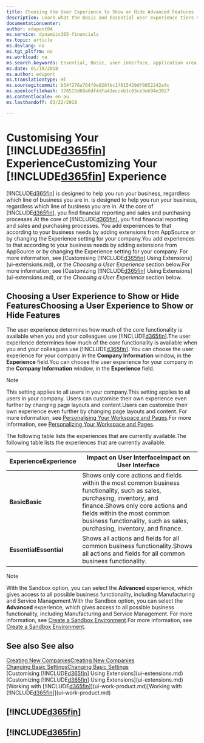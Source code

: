 ```yaml
---
title: Choosing the User Experience to Show or Hide Advanced Features | Microsoft Docs
description: Learn what the Basic and Essential user experience tiers mean for the user interface, application areas, and your company in Dynamics 365 Business edition.
documentationcenter: 
author: edupont04
ms.service: dynamics365-financials
ms.topic: article
ms.devlang: na
ms.tgt_pltfrm: na
ms.workload: na
ms.search.keywords: Essential, Basic, user interface, application area
ms.date: 01/19/2018
ms.author: edupont
ms.translationtype: HT
ms.sourcegitcommit: b34f276a764f0e828fbc1f015429df9852242a4c
ms.openlocfilehash: 378515d60a6df4dfa43ecceb1c03ce3e694e3927
ms.contentlocale: en-au
ms.lasthandoff: 03/22/2018

---
```

# <a name="customizing-your-included365finincludesd365finmdmd-experience"></a><span data-ttu-id="13fa9-103">Customising Your [!INCLUDE[d365fin](includes/d365fin_md.md)] Experience</span><span class="sxs-lookup"><span data-stu-id="13fa9-103">Customizing Your [!INCLUDE[d365fin](includes/d365fin_md.md)] Experience</span></span>
[!INCLUDE[d365fin](includes/d365fin_md.md)]<span data-ttu-id="13fa9-104"> is designed to help you run your business, regardless which line of business you are in.</span><span class="sxs-lookup"><span data-stu-id="13fa9-104"> is designed to help you run your business, regardless which line of business you are in.</span></span> <span data-ttu-id="13fa9-105">At the core of [!INCLUDE[d365fin](includes/d365fin_md.md)], you find financial reporting and sales and purchasing processes.</span><span class="sxs-lookup"><span data-stu-id="13fa9-105">At the core of [!INCLUDE[d365fin](includes/d365fin_md.md)], you find financial reporting and sales and purchasing processes.</span></span> <span data-ttu-id="13fa9-106">You add experiences to that according to your business needs by adding extensions from AppSource or by changing the Experience setting for your company.</span><span class="sxs-lookup"><span data-stu-id="13fa9-106">You add experiences to that according to your business needs by adding extensions from AppSource or by changing the Experience setting for your company.</span></span> <span data-ttu-id="13fa9-107">For more information, see [Customising [!INCLUDE[d365fin](includes/d365fin_md.md)] Using Extensions](ui-extensions.md), or the *Choosing a User Experience* section below.</span><span class="sxs-lookup"><span data-stu-id="13fa9-107">For more information, see [Customizing [!INCLUDE[d365fin](includes/d365fin_md.md)] Using Extensions](ui-extensions.md), or the *Choosing a User Experience* section below.</span></span>

## <a name="choosing-a-user-experience-to-show-or-hide-features"></a><span data-ttu-id="13fa9-108">Choosing a User Experience to Show or Hide Features</span><span class="sxs-lookup"><span data-stu-id="13fa9-108">Choosing a User Experience to Show or Hide Features</span></span>
<span data-ttu-id="13fa9-109">The user experience determines how much of the core functionality is available when you and your colleagues use [!INCLUDE[d365fin](includes/d365fin_md.md)].</span><span class="sxs-lookup"><span data-stu-id="13fa9-109">The user experience determines how much of the core functionality is available when you and your colleagues use [!INCLUDE[d365fin](includes/d365fin_md.md)].</span></span> <span data-ttu-id="13fa9-110">You can choose the user experience for your company in the **Company Information** window, in the **Experience** field.</span><span class="sxs-lookup"><span data-stu-id="13fa9-110">You can choose the user experience for your company in the **Company Information** window, in the **Experience** field.</span></span>

> [!NOTE]  
> <span data-ttu-id="13fa9-111">This setting applies to all users in your company.</span><span class="sxs-lookup"><span data-stu-id="13fa9-111">This setting applies to all users in your company.</span></span> <span data-ttu-id="13fa9-112">Users can customise their own experience even further by changing page layouts and content.</span><span class="sxs-lookup"><span data-stu-id="13fa9-112">Users can customize their own experience even further by changing page layouts and content.</span></span> <span data-ttu-id="13fa9-113">For more information, see [Personalising Your Workspace and Pages](ui-personalization-user.md).</span><span class="sxs-lookup"><span data-stu-id="13fa9-113">For more information, see [Personalizing Your Workspace and Pages](ui-personalization-user.md).</span></span>  

<span data-ttu-id="13fa9-114">The following table lists the experiences that are currently available.</span><span class="sxs-lookup"><span data-stu-id="13fa9-114">The following table lists the experiences that are currently available.</span></span>

| <span data-ttu-id="13fa9-115">Experience</span><span class="sxs-lookup"><span data-stu-id="13fa9-115">Experience</span></span> | <span data-ttu-id="13fa9-116">Impact on User Interface</span><span class="sxs-lookup"><span data-stu-id="13fa9-116">Impact on User Interface</span></span> |
| --- | --- |
| <span data-ttu-id="13fa9-117">**Basic**</span><span class="sxs-lookup"><span data-stu-id="13fa9-117">**Basic**</span></span> |<span data-ttu-id="13fa9-118">Shows only core actions and fields within the most common business functionality, such as sales, purchasing, inventory, and finance.</span><span class="sxs-lookup"><span data-stu-id="13fa9-118">Shows only core actions and fields within the most common business functionality, such as sales, purchasing, inventory, and finance.</span></span> |
| <span data-ttu-id="13fa9-119">**Essential**</span><span class="sxs-lookup"><span data-stu-id="13fa9-119">**Essential**</span></span> |<span data-ttu-id="13fa9-120">Shows all actions and fields for all common business functionality.</span><span class="sxs-lookup"><span data-stu-id="13fa9-120">Shows all actions and fields for all common business functionality.</span></span>|

> [!NOTE]  
> <span data-ttu-id="13fa9-121">With the Sandbox option, you can select the **Advanced** experience, which gives access to all possible business functionality, including Manufacturing and Service Management.</span><span class="sxs-lookup"><span data-stu-id="13fa9-121">With the Sandbox option, you can select the **Advanced** experience, which gives access to all possible business functionality, including Manufacturing and Service Management.</span></span> <span data-ttu-id="13fa9-122">For more information, see [Create a Sandbox Environment](across-how-create-sandbox-environment.md).</span><span class="sxs-lookup"><span data-stu-id="13fa9-122">For more information, see [Create a Sandbox Environment](across-how-create-sandbox-environment.md).</span></span>

## <a name="see-also"></a><span data-ttu-id="13fa9-123">See also </span><span class="sxs-lookup"><span data-stu-id="13fa9-123">See also</span></span>
[<span data-ttu-id="13fa9-124">Creating New Companies</span><span class="sxs-lookup"><span data-stu-id="13fa9-124">Creating New Companies</span></span>](about-new-company.md)  
[<span data-ttu-id="13fa9-125">Changing Basic Settings</span><span class="sxs-lookup"><span data-stu-id="13fa9-125">Changing Basic Settings</span></span>](ui-change-basic-settings.md)  
<span data-ttu-id="13fa9-126">[Customising [!INCLUDE[d365fin](includes/d365fin_md.md)] Using Extensions](ui-extensions.md)</span><span class="sxs-lookup"><span data-stu-id="13fa9-126">[Customizing [!INCLUDE[d365fin](includes/d365fin_md.md)] Using Extensions](ui-extensions.md)</span></span>  
<span data-ttu-id="13fa9-127">[Working with [!INCLUDE[d365fin](includes/d365fin_md.md)]](ui-work-product.md)</span><span class="sxs-lookup"><span data-stu-id="13fa9-127">[Working with [!INCLUDE[d365fin](includes/d365fin_md.md)]](ui-work-product.md)</span></span>

## [!INCLUDE[d365fin](includes/free_trial_md.md)]  
## [!INCLUDE[d365fin](includes/training_link_md.md)]

